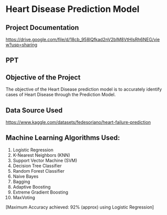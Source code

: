 # Heart Disease Prediction Model

## Project Documentation
https://drive.google.com/file/d/18cb_958lQfkad2nV2blM8VtHIsRh6NEG/view?usp=sharing


## PPT


## Objective of the Project 
The objective of the Heart Disease prediction model is to accurately identify cases of Heart Disease through the Prediction Model.

## Data Source Used
https://www.kaggle.com/datasets/fedesoriano/heart-failure-prediction

## Machine Learning Algorithms Used:
1. Logistic Regression
2. K-Nearest Neighbors (KNN)
3. Support Vector Machine (SVM)
4. Decision Tree Classifier
5. Random Forest Classifier
6. Naive Bayes
7. Bagging
8. Adaptive Boosting
9. Extreme Gradient Boosting
10. MaxVoting

[Maximum Accuracy achieved: 92% (approx) using Logistic Regression]
